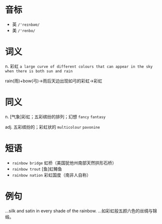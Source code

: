 # 音标

- 英 `/'reɪnbəʊ/`
- 美 `/'renbo/`

# 词义

n. 彩虹
`a large curve of different colours that can appear in the sky when there is both sun and rain`



rain(雨)+bow(弓)→雨后天边出现如弓的彩虹→彩虹

# 同义

n. [气象]彩虹；五彩缤纷的排列；幻想
`fancy` `fantasy`

adj. 五彩缤纷的；彩虹状的
`multicolour` `pavonine`

# 短语

- `rainbow bridge` 虹桥（美国犹他州南部天然拱形石桥）
- `rainbow trout` [鱼]虹鳟鱼
- `rainbow nation` 彩虹国度（南非人自称）

# 例句

...silk and satin in every shade of the rainbow.
…如彩虹般五颜六色的丝绸与锦缎。


